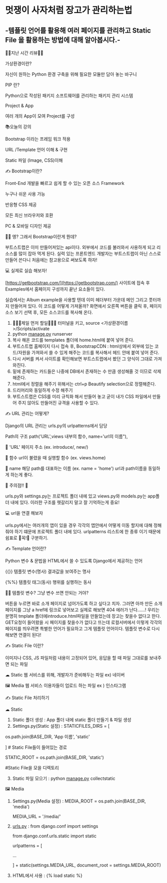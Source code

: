 # 멋쟁이 사자처럼 장고가 관리하는법
## -템플릿 언어를 활용해 여러 페이지를 관리하고 Static File 을 활용하는 방법에 대해 알아봅시다.-

🙋‍♀️지난 시간 리뷰🙋‍♂️

가상환경이란?

자신이 원하는 Python 환경 구축을 위해 필요한 모듈만 담아 놓는 바구니

PIP 란?

Python으로 작성된 패키지 소프트웨어를 관리하는 패키지 관리 시스템

Project & App

여러 개의 App이 모여 Project를 구성

📚오늘의 강의

Bootstrap 이라는 프레임 워크 적용

URL /Template 언어 이해 & 구현

Static 파일 (Image, CSS)이해

✍ Bootstrap이란?

Front-End 개발을 빠르고 쉽게 할 수 있는 오픈 소스 Framework

누구나 쉬운 사용 가능

반응형 CSS 제공

모든 최신 브라우저와 호환

PC & 모바일 디자인 제공

🤷‍♀️ 엥? 그래서 Bootstrap이란게 뭔데?

부트스트랩은 이미 만들어져있는 api이다. 외부에서 코드를 불러와서 사용하게 되고 리소스를 많이 잡아 먹게 된다. 실력 있는 프론트엔드 개발자는 부트스트랩이 아닌 스스로 만들어 쓴다니 처음에는 참고용으로 써보도록 하자!

💻 실제로 실습 해보자!

[https://getbootstrap.com/](https://getbootstrap.com/) 사이트에 접속 후 Examples에서 홈페이지 구성까지 끝난 요소들이 있다. 

실습에서는 Album example을 사용할 텐데 이미 헤더부터 가운데 메인 그리고 풋터까지 만들어져 있다. 이 코드를 어떻게 가져올까? 화면에서 오른쪽 버튼을 클릭 후, 페이지 소스 보기 선택 후, 모든 소스코드를 복사해 온다. 

1. 🚨🚨🚨제일 먼저 할일🚨🚨🚨 터미널을 키고, source <가상환경이름>/Scripts/activate
2. python [manage.py](http://manage.py) runserver
3. 복사 해온 코드를 templates 폴더에 home.html에 붙여 넣어 준다.
4. 부트스트랩 홈페이지 다시 접속 후, BootstrapCDN : html상에서 외부에 있는 코드/자원을 가져와서 쓸 수 있게 해주는 코드를 복사해서 헤드 안에 붙여 넣어 준다.
5. 다시 서버를 켜서 사이트를 확인해보면 부트스트랩에서 봤던 그 양식이 그대로 가져와진다. 
6. 밑에 존재하는 카드들은 나중에 DB에서 존재하는 수 만큼 생성해줄 것 이므로 삭제 해준다.
7. html에서 정렬을 해주기 위해서는 ctrl+p Beautify selection으로 정렬해준다. 
8. 드리머리와 동일하게 수정 해주기
9. 부트스트랩은 CSS를 미리 규칙화 해서 만들어 놓고 굳이 내가 CSS 파일에서 만들어 주지 않아도 만들어진 규격을 사용할 수 있다.  

✍ URL 관리는 어떻게?

Django의 URL 관리는 urls.py의 urlpatterns에서 담당

Path의 구조 path('URL',views 내부의 함수, name='url의 이름"),

📌 'URL' 페이지 주소 (ex. introduce/, new/)

📌 함수 url이 불렸을 때 실행할 함수 (ex. views.home)

📌 name 해당 path를 대표하는 이름 (ex. name = 'home') url과 path이름을 동일하게 하는게 좋다.

🚨 주의점!! 🚨

urls.py와 settings.py는 프로젝트 폴더 내에 있고 views.py와 models.py는 app폴더 내에 있다. 이러한 구조를 헷갈리지 말고 잘 기억하는게 중요!

💻 url을 연결 해보자

urls.py에서는 여러개의 앱이 있을 경우 각각의 앱안에서 어떻게 이동 할지에 대해 정해줘야 하기 떄문에 프로젝트 폴더 내에 있다. urlpatterns 리스트에 한 종류 이기 때문에 쉼표로 🚨꼭!🚨 구분하기.

✍ Template 언어란?

Python 변수 & 문법을 HTML에서 쓸 수 있도록 Django에서 제공하는 언어

{{}} 템플릿 변수(명사) 결과값을 보여주는 명사

{%%} 템플릿 태그(동사) 행위를 실행하는 동사

🤷‍♀️ 템플릿 변수? 그냥 변수 쓰면 안되는 거야?

버튼을 누르면 바로 소개 페이지로 넘어가도록 하고 싶다고 치자. 그러면 아까 만든 소개 페이지를 그냥 a href에 링크로 넣어보고 실제로 해보면 404 에러가 난다......! 우리는 분명히 tmplate 폴더에introduce.html파일을 만들었는데 장고는 찾을수 없다고 한다.  GET요청이 들어왔을 시 페이지를 찾을수가 없다고 뜨는데 로컬서버에서 이렇게 각각의 페이지를 띄우려면 특별한 언어가 필요하고 그게 템플릿 언어이다. 템플릿 변수로 다시 해보면 연결이 된다!

✍ Static File 이란?

이미지나 CSS, JS 파일처럼 내용이 고정되어 있어, 응답을 할 때 파일 그대로를 보내주면 되는 파일

☁ Static 웹 서비스를 위해, 개발자가 준비해두는 파일 ex) 네이버

🖼 Media 웹 서비스 이용자들이 업로드 하는 파일 ex ) 인스타그램

✍ Static File 처리하기

☁ Static

1. Static 폴더 생성 : App 폴더 내에 static 폴더 만들기 & 파일 생성
2. Settings.py(Static 설정) : STATICFILES_DIRS = [

os.path.join(BASE_DIR, 'App 이름', 'static'

] # Static File들이 들어있는 경로

STATIC_ROOT = os.path.join(BASE_DIR, 'static')

#Static File을 모을 디렉토리

3. Static 파일 모으기 : python [manage.py](http://manage.py) collectstatic

🖼 Media

1. Settings.py(Media 설정) : MEDIA_ROOT = os.path.join(BASE_DIR, 'media')

    MEDIA_URL = '/media/'

2. [urls.py](http://urls.py) : from django.conf import settings

    from django.conf.urls.static import static

    urlpatterns = [

    ...

    ] + static(settings.MEDIA_URL, document_root = settings.MEDIA_ROOT)

3. HTML에서 사용 : {% load static %}